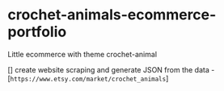 # crochet-animals-ecommerce-portfolio
Little ecommerce with theme crochet-animal

[] create website scraping and generate JSON from the data - [`https://www.etsy.com/market/crochet_animals`]